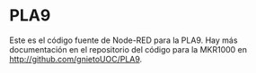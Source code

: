 # PLA9

Este es el código fuente de Node-RED para la PLA9. Hay más documentación en el repositorio del código para la MKR1000 en http://github.com/gnietoUOC/PLA9.

